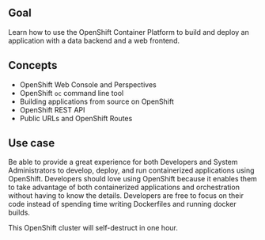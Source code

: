 ## Goal

Learn how to use the OpenShift Container Platform to build and deploy an application with a data backend and a web frontend.

## Concepts

* OpenShift Web Console and Perspectives
* OpenShift `oc` command line tool
* Building applications from source on OpenShift
* OpenShift REST API
* Public URLs and OpenShift Routes

## Use case

Be able to provide a great experience for both Developers and System Administrators to develop, deploy, and run containerized applications using OpenShift. Developers should love using OpenShift because it enables them to take advantage of both containerized applications and orchestration without having to know the details. Developers are free to focus on their code instead of spending time writing Dockerfiles and running docker builds.

This OpenShift cluster will self-destruct in one hour.

